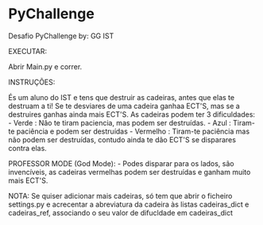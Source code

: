 ﻿# PyChallenge
Desafio PyChallenge
by: GG IST

EXECUTAR:

Abrir Main.py e correr.


INSTRUÇÕES:

  És um aluno do IST e tens que destruir as cadeiras, antes que elas te destruam a ti!
  Se te desviares de uma cadeira ganhaa ECT'S, mas se a destruires ganhas ainda mais ECT'S.
  As cadeiras podem ter 3 dificuldades:
    - Verde : Não te tiram paciencia, mas podem ser destruídas.
    - Azul : Tiram-te paciência e podem ser destruídas
    - Vermelho : Tiram-te paciência mas não podem ser destruídas, contudo
    ainda te dão ECT'S se disparares contra elas.
    
    
  PROFESSOR MODE (God Mode):
    - Podes disparar para os lados, são invencíveis, as cadeiras vermelhas podem ser destruídas
    e ganham muito mais ECT'S.
  
  
NOTA: Se quiser adicionar mais cadeiras, só tem que abrir o ficheiro settings.py e acrecentar
  a abreviatura da cadeira às listas cadeiras_dict e cadeiras_ref, associando o seu valor de
  difucldade em cadeiras_dict
